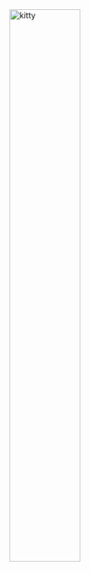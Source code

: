 <img src="https://github.com/user-attachments/assets/f312a659-1dfc-4b44-ac44-b586ce62b034" alt="kitty" width="50%"/>
